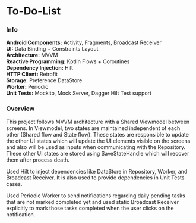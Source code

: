 # To-Do-List

### Info 
**Android Components:** Activity, Fragments, Broadcast Receiver  
**UI:** Data Binding + Constraints Layout  
**Architecture:** MVVM  
**Reactive Programming:** Kotlin Flows + Coroutines  
**Dependency Injection:** Hilt  
**HTTP Client:** Retrofit  
**Storage:** Preference DataStore  
**Worker:** Periodic  
**Unit Tests:** Mockito, Mock Server, Dagger Hilt Test support

### Overview
This project follows MVVM architecture with a Shared Viewmodel between screens. In Viewmodel, two states are maintained independent of each other (Shared flow and State flow). These states are responsible to update the other UI states which will update the UI elements visible on the screens and also will be used as inputs when communicating with the Repository. These other UI states are stored using SaveStateHandle which will recover them after process death.

Used Hilt to inject dependencies like DataStore in Repository, Worker, and Broadcast Receiver. It is also used to provide dependencies in Unit Tests cases.

Used Periodic Worker to send notifications regarding daily pending tasks that are not marked completed yet and used static Broadcast Receiver explicitly to mark those tasks completed when the user clicks on the notification.

